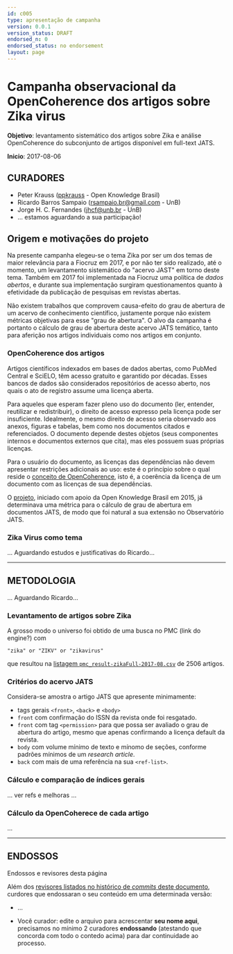 ```yaml
---
id: c005
type: apresentação de campanha
version: 0.0.1
version_status: DRAFT
endorsed_n: 0
endorsed_status: no endorsement
layout: page
---
```


# Campanha observacional da OpenCoherence dos artigos sobre Zika virus

**Objetivo**: levantamento sistemático dos artigos sobre Zika e análise OpenCoherence do subconjunto de  artigos disponível em full-text JATS.

**Inicio**: 2017-08-06

## CURADORES

* Peter Krauss ([ppkrauss](https://github.com/ppkrauss) - Open Knowledge Brasil)
* Ricardo Barros Sampaio (rsampaio.br@gmail.com - UnB)
* Jorge H. C. Fernandes (jhcf@unb.br - UnB)
* ... estamos aguardando a sua participação!  

## Origem e motivações do projeto

Na presente campanha elegeu-se o tema Zika por ser um dos temas de maior relevância para a Fiocruz em 2017, e por não ter sido realizado, até o momento, um levantamento sistemático do "acervo JAST" em torno deste tema. Também em 2017 foi implementada na Fiocruz uma política de *dados abertos*, e durante sua implementação surgiram  questionamentos quanto à efetividade da publicação de pesquisas em revistas abertas.

Não existem trabalhos que comprovem causa-efeito do grau de abertura de um acervo de conhecimento científico, justamente porque não existem métricas objetivas para esse "grau de abertura". O alvo da campanha é portanto o cálculo de grau de abertura deste acervo JATS temático, tanto para aferição nos artigos individuais como nos artigos em conjunto.

### OpenCoherence dos artigos

Artigos científicos indexados em bases de dados abertas, como PubMed Central e SciELO, têm acesso gratuito e garantido por décadas. Esses bancos de dados são considerados repositórios de acesso aberto, nos quais o ato de registro assume uma licença aberta.

Para aqueles que esperam fazer pleno uso do documento (ler, entender, reutilizar e redistribuir), o direito de acesso expresso pela licença pode ser insuficiente. Idealmente, o mesmo direito de acesso seria observado aos anexos, figuras e tabelas, bem como nos documentos citados e referenciados. O documento depende destes objetos (seus componentes internos e documentos externos que cita), mas eles possuem suas próprias licenças.

Para o usuário do documento, as licenças das dependências não devem apresentar restrições adicionais ao uso: este é o princípio sobre o qual reside o [conceito de OpenCoherence](https://doi.org/10.5281/zenodo.57253), isto é, a coerência da licença de um documento com as licenças de sua dependências.

O [projeto](https://github.com/ppKrauss/openCoherence), iniciado com apoio da Open Knowledge Brasil em 2015, já determinava uma métrica  para o cálculo de grau de abertura em documentos JATS, de modo que foi natural a sua extensão no Observatório JATS.

### Zika Virus como tema

... Aguardando estudos e justificativas do Ricardo...

--------

## METODOLOGIA
... Aguardando Ricardo...

### Levantamento de artigos sobre Zika

A grosso modo o universo foi obtido de uma busca no PMC (link do engine?) com

    "zika" or "ZIKV" or "zikavirus"

que resultou na [listagem `pmc_result-zikaFull-2017-08.csv`](https://github.com/UnB-CIDACS/observatorio-jats/blob/master/campanhas/c05-openCoherence-zika/data/pmc_result-zikaFull-2017-08.csv) de 2506 artigos.

### Critérios do acervo JATS

Considera-se amostra o artigo JATS que apresente minimamente:

* tags gerais `<front>`, `<back>` e `<body>`
* `front` com confirmação do ISSN da revista onde foi resgatado.
* `front` com tag `<permission>` para que possa ser avaliado o grau de abertura do artigo, mesmo que apenas confirmando a licença default da revista.
* `body` com volume mínimo de texto e mínomo de seções, conforme padrões mínimos de um *research article*.
* `back` com mais de uma referência na sua `<ref-list>`.

### Cálculo e comparação de índices gerais

... ver refs e melhoras ...

### Cálculo da OpenCoherece de cada artigo

...

------

## ENDOSSOS

Endossos e revisores desta página

Além dos [revisores listados no histórico de *commits* deste documento](https://github.com/UnB-CIDACS/observatorio-jats/commits/master/campanhas/c01-corpusFioCruz), curdores que endossaran o seu conteúdo em uma determinada versão:

* ...

* Você curador: edite o arquivo para acrescentar **seu nome aqui**, precisamos no mínimo 2 curadores **endossando** (atestando que concorda com todo o contedo acima) para dar continuidade ao processo.
